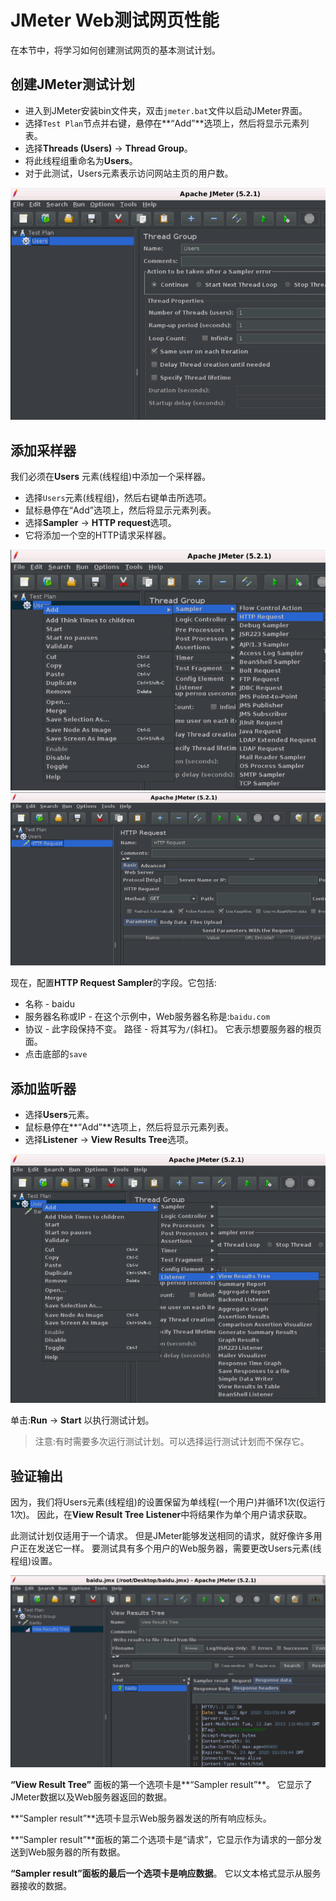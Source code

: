 # JMeter Web测试网页性能

在本节中，将学习如何创建测试网页的基本测试计划。

## 创建JMeter测试计划

- 进入到JMeter安装bin文件夹，双击`jmeter.bat`文件以启动JMeter界面。
- 选择`Test Plan`节点并右键，悬停在**“Add”**选项上，然后将显示元素列表。
- 选择**Threads (Users)** -> **Thread Group**。
- 将此线程组重命名为**Users**。
- 对于此测试，Users元素表示访问网站主页的用户数。

![image-20200422090529771](./images/case-web-step1.png)

## 添加采样器

我们必须在**Users** 元素(线程组)中添加一个采样器。

- 选择`Users`元素(线程组)，然后右键单击所选项。
- 鼠标悬停在“Add”选项上，然后将显示元素列表。
- 选择**Sampler** -> **HTTP request**选项。
- 它将添加一个空的HTTP请求采样器。

![image-20200422090612642](./images/case-web-step2.png)![image-20200422090634135](./images/case-web-step3.png)


现在，配置**HTTP Request Sampler**的字段。它包括:

- 名称 - baidu
- 服务器名称或IP - 在这个示例中，Web服务器名称是:`baidu.com`
- 协议 - 此字段保持不变。 路径 - 将其写为`/`(斜杠)。 它表示想要服务器的根页面。
- 点击底部的`save`


## 添加监听器

- 选择**Users**元素。
- 鼠标悬停在**“Add”**选项上，然后将显示元素列表。
- 选择**Listener** -> **View Results Tree**选项。

![image-20200422091025601](./images/case-web-step4.png)

单击:**Run** -> **Start** 以执行测试计划。

> 注意:有时需要多次运行测试计划。可以选择运行测试计划而不保存它。

## 验证输出

因为，我们将Users元素(线程组)的设置保留为单线程(一个用户)并循环1次(仅运行1次)。 因此，在**View Result Tree Listener**中将结果作为单个用户请求获取。

此测试计划仅适用于一个请求。 但是JMeter能够发送相同的请求，就好像许多用户正在发送它一样。 要测试具有多个用户的Web服务器，需要更改Users元素(线程组)设置。

![image-20200422100432314](./images/case-web-step5.png)

**“View Result Tree”** 面板的第一个选项卡是**“Sampler result”**。 它显示了JMeter数据以及Web服务器返回的数据。

**“Sampler result”**选项卡显示Web服务器发送的所有响应标头。

**“Sampler result”**面板的第二个选项卡是“请求”，它显示作为请求的一部分发送到Web服务器的所有数据。

**“Sampler result”**面板的最后一个选项卡是**响应数据**。 它以文本格式显示从服务器接收的数据。